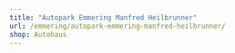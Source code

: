 ```yaml
---
title: "Autopark Emmering Manfred Heilbrunner"
url: /emmering/autopark-emmering-manfred-heilbrunner/
shop: Autohaus
---
```

